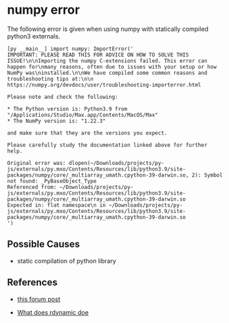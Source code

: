 # numpy error

The following error is given when using numpy with statically compiled python3 externals.

```
[py __main__] import numpy: ImportError('
IMPORTANT: PLEASE READ THIS FOR ADVICE ON HOW TO SOLVE THIS ISSUE!\n\nImporting the numpy C-extensions failed. This error can happen for\nmany reasons, often due to issues with your setup or how NumPy was\ninstalled.\n\nWe have compiled some common reasons and troubleshooting tips at:\n\n    https://numpy.org/devdocs/user/troubleshooting-importerror.html

Please note and check the following:

* The Python version is: Python3.9 from "/Applications/Studio/Max.app/Contents/MacOS/Max"
* The NumPy version is: "1.22.3"

and make sure that they are the versions you expect.

Please carefully study the documentation linked above for further help.

Original error was: dlopen(~/Downloads/projects/py-js/externals/py.mxo/Contents/Resources/lib/python3.9/site-packages/numpy/core/_multiarray_umath.cpython-39-darwin.so, 2): Symbol not found: _PyBaseObject_Type
Referenced from: ~/Downloads/projects/py-js/externals/py.mxo/Contents/Resources/lib/python3.9/site-packages/numpy/core/_multiarray_umath.cpython-39-darwin.so
Expected in: flat namespace\n in ~/Downloads/projects/py-js/externals/py.mxo/Contents/Resources/lib/python3.9/site-packages/numpy/core/_multiarray_umath.cpython-39-darwin.so
')
```


## Possible Causes

- static compilation of python library


## References

- [this forum post](https://www.tutorialfor.com/questions-309157.htm)

- [What does rdynamic doe](https://stackoverflow.com/questions/36692315/what-exactly-does-rdynamic-do-and-when-exactly-is-it-needed)